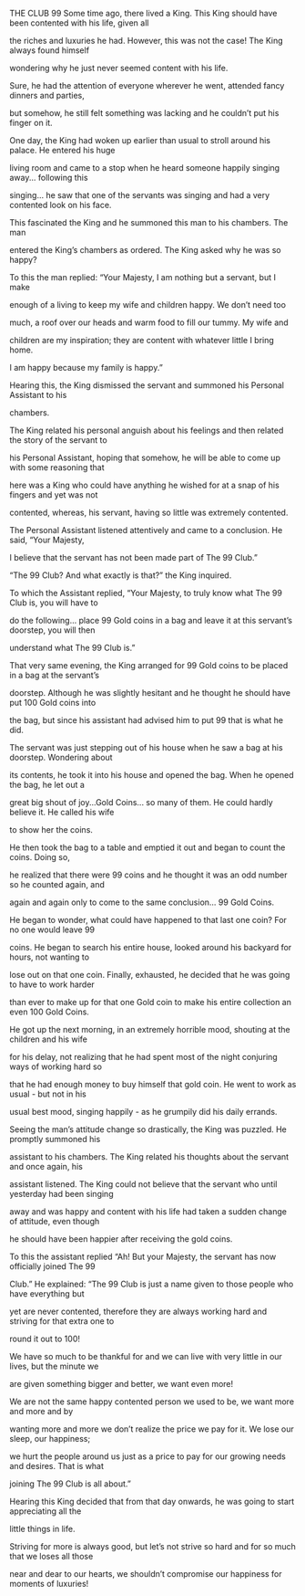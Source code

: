 


THE CLUB 99
Some time ago, there lived a King. This King should have been contented
with his life, given all

the riches and luxuries he had. However, this was not the case! The King
always found himself

wondering why he just never seemed content with his life.

Sure, he had the attention of everyone wherever he went, attended fancy
dinners and parties,

but somehow, he still felt something was lacking and he couldn’t put his
finger on it.

One day, the King had woken up earlier than usual to stroll around his
palace. He entered his huge

living room and came to a stop when he heard someone happily singing
away... following this

singing... he saw that one of the servants was singing and had a very
contented look on his face.

This fascinated the King and he summoned this man to his chambers. The
man

entered the King’s chambers as ordered. The King asked why he was so
happy?

To this the man replied: “Your Majesty, I am nothing but a servant, but
I make

enough of a living to keep my wife and children happy. We don’t need too

much, a roof over our heads and warm food to fill our tummy. My wife and

children are my inspiration; they are content with whatever little I
bring home.

I am happy because my family is happy.”

Hearing this, the King dismissed the servant and summoned his Personal
Assistant to his

chambers.

The King related his personal anguish about his feelings and then
related the story of the servant to

his Personal Assistant, hoping that somehow, he will be able to come up
with some reasoning that

here was a King who could have anything he wished for at a snap of his
fingers and yet was not

contented, whereas, his servant, having so little was extremely
contented.

The Personal Assistant listened attentively and came to a conclusion. He
said, “Your Majesty,

I believe that the servant has not been made part of The 99 Club.”

“The 99 Club? And what exactly is that?” the King inquired.

To which the Assistant replied, “Your Majesty, to truly know what The 99
Club is, you will have to

do the following... place 99 Gold coins in a bag and leave it at this
servant’s doorstep, you will then

understand what The 99 Club is.”

That very same evening, the King arranged for 99 Gold coins to be placed
in a bag at the servant’s

doorstep. Although he was slightly hesitant and he thought he should
have put 100 Gold coins into

the bag, but since his assistant had advised him to put 99 that is what
he did.

The servant was just stepping out of his house when he saw a bag at his
doorstep. Wondering about

its contents, he took it into his house and opened the bag. When he
opened the bag, he let out a

great big shout of joy...Gold Coins... so many of them. He could hardly
believe it. He called his wife

to show her the coins.

He then took the bag to a table and emptied it out and began to count
the coins. Doing so,

he realized that there were 99 coins and he thought it was an odd number
so he counted again, and

again and again only to come to the same conclusion... 99 Gold Coins.

He began to wonder, what could have happened to that last one coin? For
no one would leave 99

coins. He began to search his entire house, looked around his backyard
for hours, not wanting to

lose out on that one coin. Finally, exhausted, he decided that he was
going to have to work harder

than ever to make up for that one Gold coin to make his entire
collection an even 100 Gold Coins.

He got up the next morning, in an extremely horrible mood, shouting at
the children and his wife

for his delay, not realizing that he had spent most of the night
conjuring ways of working hard so

that he had enough money to buy himself that gold coin. He went to work
as usual - but not in his

usual best mood, singing happily - as he grumpily did his daily errands.

Seeing the man’s attitude change so drastically, the King was puzzled.
He promptly summoned his

assistant to his chambers. The King related his thoughts about the
servant and once again, his

assistant listened. The King could not believe that the servant who
until yesterday had been singing

away and was happy and content with his life had taken a sudden change
of attitude, even though

he should have been happier after receiving the gold coins.

To this the assistant replied “Ah! But your Majesty, the servant has now
officially joined The 99

Club.” He explained: “The 99 Club is just a name given to those people
who have everything but

yet are never contented, therefore they are always working hard and
striving for that extra one to

round it out to 100!

We have so much to be thankful for and we can live with very little in
our lives, but the minute we

are given something bigger and better, we want even more!

We are not the same happy contented person we used to be, we want more
and more and by

wanting more and more we don’t realize the price we pay for it. We lose
our sleep, our happiness;

we hurt the people around us just as a price to pay for our growing
needs and desires. That is what

joining The 99 Club is all about.”

Hearing this King decided that from that day onwards, he was going to
start appreciating all the

little things in life.

Striving for more is always good, but let’s not strive so hard and for
so much that we loses all those

near and dear to our hearts, we shouldn’t compromise our happiness for
moments of luxuries!


